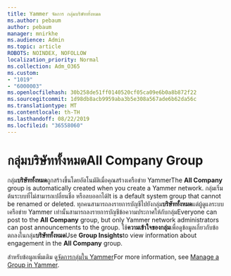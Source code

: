```yaml
---
title: Yammer จัดการ กลุ่มบริษัททั้งหมด
ms.author: pebaum
author: pebaum
manager: mnirkhe
ms.audience: Admin
ms.topic: article
ROBOTS: NOINDEX, NOFOLLOW
localization_priority: Normal
ms.collection: Adm_O365
ms.custom:
- "1019"
- "6000003"
ms.openlocfilehash: 30b258de51ff0140520cf05ca09e6b0a8b872f22
ms.sourcegitcommit: 1d98db8acb9959aba3b5e308a567ade6b62da56c
ms.translationtype: MT
ms.contentlocale: th-TH
ms.lasthandoff: 08/22/2019
ms.locfileid: "36558060"
---
```

# <a name="all-company-group"></a><span data-ttu-id="3f06b-102">กลุ่มบริษัททั้งหมด</span><span class="sxs-lookup"><span data-stu-id="3f06b-102">All Company Group</span></span>

<span data-ttu-id="3f06b-103">กลุ่ม**บริษัททั้งหมด**ถูกสร้างขึ้นโดยอัตโนมัติเมื่อคุณสร้างเครือข่าย Yammer</span><span class="sxs-lookup"><span data-stu-id="3f06b-103">The **All Company** group is automatically created when you create a Yammer network.</span></span> <span data-ttu-id="3f06b-104">กลุ่มเริ่มต้นระบบที่ไม่สามารถเปลี่ยนชื่อ หรือลบออกได้</span><span class="sxs-lookup"><span data-stu-id="3f06b-104">It is a default system group that cannot be renamed or deleted.</span></span> <span data-ttu-id="3f06b-105">ทุกคนสามารถลงรายการบัญชีไปยังกลุ่ม**บริษัททั้งหมด**แต่ผู้ดูแลระบบเครือข่าย Yammer เท่านั้นสามารถลงรายการบัญชีข้อความประกาศให้กับกลุ่ม</span><span class="sxs-lookup"><span data-stu-id="3f06b-105">Everyone can post to the **All Company** group, but only Yammer network administrators can post announcements to the group.</span></span> <span data-ttu-id="3f06b-106">ใช้**ความเข้าใจของกลุ่ม**เพื่อดูข้อมูลเกี่ยวกับข้อตกลงในกลุ่ม**บริษัททั้งหมด**</span><span class="sxs-lookup"><span data-stu-id="3f06b-106">Use **Group Insights**to view information about engagement in the **All Company** group.</span></span>

<span data-ttu-id="3f06b-107">สำหรับข้อมูลเพิ่มเติม ดู[จัดการกลุ่มใน Yammer](https://support.office.com/article/Manage-a-group-in-Yammer-6e05c6d6-5548-4c88-89cd-e6757a514ef2)</span><span class="sxs-lookup"><span data-stu-id="3f06b-107">For more information, see [Manage a Group in Yammer](https://support.office.com/article/Manage-a-group-in-Yammer-6e05c6d6-5548-4c88-89cd-e6757a514ef2).</span></span>
